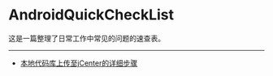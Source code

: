 # AndroidQuickCheckList
这是一篇整理了日常工作中常见的问题的速查表。
****
* [本地代码库上传至jCenter的详细步骤](https://github.com/MaosanDao/AndroidQuickCheckList/blob/master/uploadJcenter/uploadJcenter.md) 
